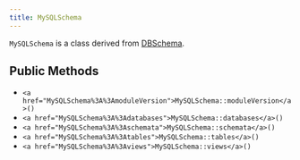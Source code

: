```yaml
---
title: MySQLSchema
---
```


`MySQLSchema` is a class derived from <a href="DBSchema">DBSchema</a>.

## Public Methods

* `<a href="MySQLSchema%3A%3AmoduleVersion">MySQLSchema::moduleVersion</a>()`
* `<a href="MySQLSchema%3A%3Adatabases">MySQLSchema::databases</a>()`
* `<a href="MySQLSchema%3A%3Aschemata">MySQLSchema::schemata</a>()`
* `<a href="MySQLSchema%3A%3Atables">MySQLSchema::tables</a>()`
* `<a href="MySQLSchema%3A%3Aviews">MySQLSchema::views</a>()`

